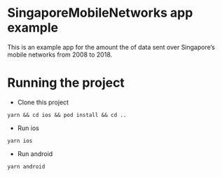 # SingaporeMobileNetworks app example

This is an example app for the amount the of data sent over Singapore’s mobile networks from 2008 to 2018.

# Running the project
 - Clone this project
 ```
 yarn && cd ios && pod install && cd ..
 ```
 - Run ios
 ```
 yarn ios
 ```
 - Run android
 ```
 yarn android
 ```
